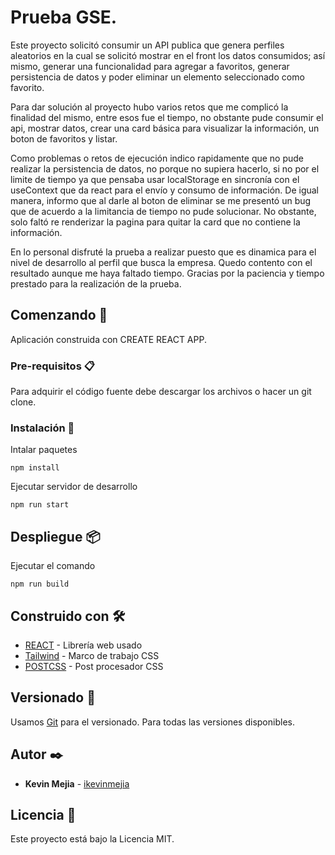 # Prueba GSE.

Este proyecto solicitó consumir un API publica que genera perfiles aleatorios en la cual se solicitó mostrar en el front los datos consumidos; así mismo, generar una funcionalidad para agregar a favoritos, generar persistencia de datos y poder eliminar un elemento seleccionado como favorito.

Para dar solución al proyecto hubo varios retos que me complicó la finalidad del mismo, entre esos fue el tiempo, no obstante pude consumir el api, mostrar datos, crear una card básica para visualizar la información, un boton de favoritos y listar.

Como problemas o retos de ejecución indico rapidamente que no pude realizar la persistencia de datos, no porque no supiera hacerlo, si no por el limite de tiempo ya que pensaba usar localStorage en sincronía con el useContext que da react para el envío y consumo de información. De igual manera, informo que al darle al boton de eliminar se me presentó un bug que de acuerdo a la limitancia de tiempo no pude solucionar. No obstante, solo faltó re renderizar la pagina para quitar la card que no contiene la información.

En lo personal disfruté la prueba a realizar puesto que es dinamica para el nivel de desarrollo al perfil que busca la empresa. Quedo contento con el resultado aunque me haya faltado tiempo. Gracias por la paciencia y tiempo prestado para la realización de la prueba.


## Comenzando 🚀

Aplicación construida con CREATE REACT APP.

### Pre-requisitos 📋

Para adquirir el código fuente debe descargar los archivos o hacer un git clone.

### Instalación 🔧

Intalar paquetes

```
npm install
```

Ejecutar servidor de desarrollo

```
npm run start
```

## Despliegue 📦

Ejecutar el comando

```
npm run build
```

## Construido con 🛠️

- [REACT](https://es.reactjs.org/) - Librería web usado
- [Tailwind](https://tailwindcss.com/) - Marco de trabajo CSS
- [POSTCSS](https://postcss.org/) - Post procesador CSS


## Versionado 📌

Usamos [Git](https://git-scm.com/) para el versionado. Para todas las versiones disponibles.

## Autor ✒️

- **Kevin Mejia** - [ikevinmejia](https://github.com/ikevinmejia)


## Licencia 📄

Este proyecto está bajo la Licencia MIT.
